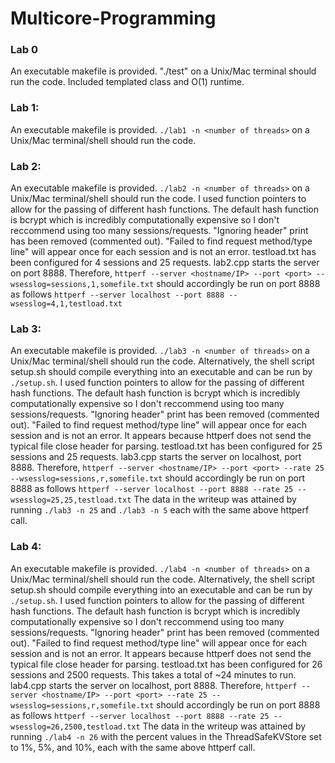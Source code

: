 # Multicore-Programming

### Lab 0
An executable makefile is provided. "./test" on a Unix/Mac terminal should run the code.
Included templated class and O(1) runtime.

### Lab 1:
An executable makefile is provided. `./lab1 -n <number of threads>` on a Unix/Mac terminal/shell should run the code.

### Lab 2:
An executable makefile is provided. `./lab2 -n <number of threads>` on a Unix/Mac terminal/shell should run the code. I used function pointers to allow for the passing of different hash functions. The default hash function is bcrypt which is incredibly computationally expensive so I don't reccommend using too many sessions/requests. "Ignoring header" print has been removed (commented out). "Failed to find request method/type line" will appear once for each session and is not an error. testload.txt has been configured for 4 sessions and 25 requests. lab2.cpp starts the server on port 8888. Therefore, `httperf --server <hostname/IP> --port <port> --wsesslog=sessions,1,somefile.txt` should accordingly be run on port 8888 as follows `httperf --server localhost --port 8888 --wsesslog=4,1,testload.txt`

### Lab 3:
An executable makefile is provided. `./lab3 -n <number of threads>` on a Unix/Mac terminal/shell should run the code. Alternatively, the shell script setup.sh should compile everything into an executable and can be run by `./setup.sh`. I used function pointers to allow for the passing of different hash functions. The default hash function is bcrypt which is incredibly computationally expensive so I don't reccommend using too many sessions/requests. "Ignoring header" print has been removed (commented out). "Failed to find request method/type line" will appear once for each session and is not an error. It appears because httperf does not send the typical file close header for parsing. testload.txt has been configured for 25 sessions and 25 requests. lab3.cpp starts the server on localhost, port 8888. Therefore, `httperf --server <hostname/IP> --port <port> --rate 25 --wsesslog=sessions,r,somefile.txt` should accordingly be run on port 8888 as follows `httperf --server localhost --port 8888 --rate 25 --wsesslog=25,25,testload.txt` The data in the writeup was attained by running `./lab3 -n 25` and `./lab3 -n 5` each with the same above httperf call.

### Lab 4:
An executable makefile is provided. `./lab4 -n <number of threads>` on a Unix/Mac terminal/shell should run the code. Alternatively, the shell script setup.sh should compile everything into an executable and can be run by `./setup.sh`. I used function pointers to allow for the passing of different hash functions. The default hash function is bcrypt which is incredibly computationally expensive so I don't reccommend using too many sessions/requests. "Ignoring header" print has been removed (commented out). "Failed to find request method/type line" will appear once for each session and is not an error. It appears because httperf does not send the typical file close header for parsing. testload.txt has been configured for 26 sessions and 2500 requests. This takes a total of ~24 minutes to run. lab4.cpp starts the server on localhost, port 8888. Therefore, `httperf --server <hostname/IP> --port <port> --rate 25 --wsesslog=sessions,r,somefile.txt` should accordingly be run on port 8888 as follows `httperf --server localhost --port 8888 --rate 25 --wsesslog=26,2500,testload.txt` The data in the writeup was attained by running `./lab4 -n 26` with the percent values in the ThreadSafeKVStore set to 1%, 5%, and 10%, each with the same above httperf call.
